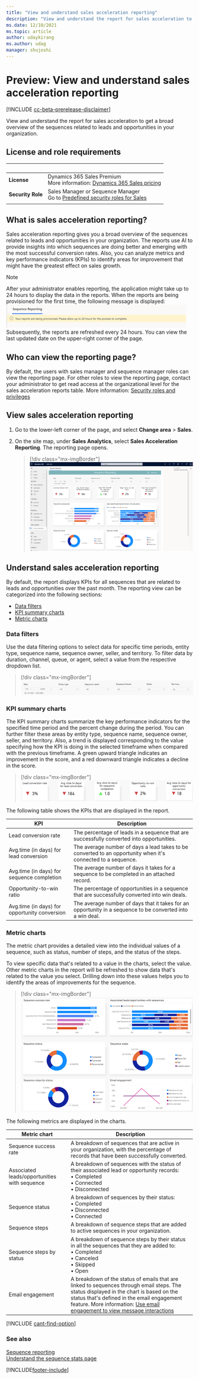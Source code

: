 ```yaml
---
title: "View and understand sales acceleration reporting"
description: "View and understand the report for sales acceleration to get a broad overview of the sequences related to leads and opportunities in your organization."
ms.date: 12/10/2021
ms.topic: article
author: udaykirang
ms.author: udag
manager: shujoshi
---
```


# Preview: View and understand sales acceleration reporting

[!INCLUDE [cc-beta-prerelease-disclaimer](../includes/cc-beta-prerelease-disclaimer.md)]

View and understand the report for sales acceleration to get a broad overview of the sequences related to leads and opportunities in your organization.

## License and role requirements

| &nbsp; | &nbsp; |  
|-----------------------|---------|
| **License** | Dynamics 365 Sales Premium <br>More information: [Dynamics 365 Sales pricing](https://dynamics.microsoft.com/sales/pricing/) |
| **Security Role** | Sales Manager or Sequence Manager <br>  Go to [Predefined security roles for Sales](security-roles-for-sales.md)|
|||

## What is sales acceleration reporting?

Sales acceleration reporting gives you a broad overview of the sequences related to leads and opportunities in your organization. The reports use AI to provide insights into which sequences are doing better and emerging with the most successful conversion rates. Also, you can analyze metrics and key performance indicators (KPIs) to identify areas for improvement that might have the greatest effect on sales growth.

>[!NOTE]
>After your administrator enables reporting, the application might take up to 24 hours to display the data in the reports. When the reports are being provisioned for the first time, the following message is displayed:   
>![Your reports are being provisioned, please allow up to 24 hours for the process to complete.](media/sa-sequence-reporting-provisioning-message.png "Reports provisioning message")   
>Subsequently, the reports are refreshed every 24 hours. You can view the last updated date on the upper-right corner of the page.

## Who can view the reporting page?

By default, the users with sales manager and sequence manager roles can view the reporting page. For other roles to view the reporting page, contact your administrator to get read access at the organizational level for the sales acceleration reports table. More information: [Security roles and privileges](/power-platform/admin/security-roles-privileges)

## View sales acceleration reporting

1.	Go to the lower-left corner of the page, and select **Change area** > **Sales**.
2.	On the site map, under **Sales Analytics**, select **Sales Acceleration Reporting**. 
    The reporting page opens.
 
    >[!div class="mx-imgBorder"]
    >![The sales acceleration reporting page.](media/sa-sales-acceleration-reporting-page.png "The sales acceleration reporting page")

## Understand sales acceleration reporting

By default, the report displays KPIs for all sequences that are related to leads and opportunities over the past month. The reporting view can be categorized into the following sections:

-	[Data filters](#data-filters)
-	[KPI summary charts](#kpi-summary-charts)
-	[Metric charts](#metric-charts)

### Data filters

Use the data filtering options to select data for specific time periods, entity type, sequence name, sequence owner, seller, and territory. To filter data by duration, channel, queue, or agent, select a value from the respective dropdown list. 

>[!div class="mx-imgBorder"]
>![The sales acceleration reporting data filters section.](media/sa-sales-acceleration-reporting-data-filters.png "The sales acceleration reporting data filters section")

### KPI summary charts

The KPI summary charts summarize the key performance indicators for the specified time period and the percent change during the period. You can further filter these areas by entity type, sequence name, sequence owner, seller, and territory. Also, a trend is displayed corresponding to the value specifying how the KPI is doing in the selected timeframe when compared with the previous timeframe. A green upward triangle indicates an improvement in the score, and a red downward triangle indicates a decline in the score.

>[!div class="mx-imgBorder"]
>![The sales acceleration reporting KPI summary charts section.](media/sa-sales-acceleration-reporting-kpi-summary-charts.png "The sales acceleration reporting KPI summary charts section")
 
The following table shows the KPIs that are displayed in the report.

| KPI | Description |
|-----|-------------|
| Lead conversion rate | The percentage of leads in a sequence that are successfully converted into opportunities. |
| Avg.time (in days) for lead conversion | The average number of days a lead takes to be converted to an opportunity when it's connected to a sequence. |
| Avg.time (in days) for sequence completion | The average number of days it takes for a sequence to be completed in an attached record. |
| Opportunity-to-win ratio | The percentage of opportunities in a sequence that are successfully converted into win deals. |
| Avg.time (in days) for opportunity conversion | The average number of days that it takes for an opportunity in a sequence to be converted into a win deal. |

### Metric charts

The metric chart provides a detailed view into the individual values of a sequence, such as status, number of steps, and the status of the steps.

To view specific data that's related to a value in the charts, select the value. Other metric charts in the report will be refreshed to show data that's related to the value you select. Drilling down into these values helps you to identify the areas of improvements for the sequence.

>[!div class="mx-imgBorder"]
>![The sales acceleration reporting metric charts section.](media/sa-sales-acceleration-reporting-metric-charts.png "The sales acceleration reporting metric charts section")
  
The following metrics are displayed in the charts.

| Metric chart | Description |
|--------------|-------------|
| Sequence success rate | A breakdown of sequences that are active in your organization, with the percentage of records that have been successfully converted. |
| Associated leads/opportunities with sequence | A breakdown of sequences with the status of their associated lead or opportunity records:<br>•	Completed<br>•	Connected<br>•	Disconnected  |
| Sequence status | A breakdown of sequences by their status:<br>•	Completed<br>•	Disconnected<br>•	Connected  |
| Sequence steps | A breakdown of sequence steps that are added to active sequences in your organization. |
| Sequence steps by status | A breakdown of sequence steps by their status in all the sequences that they are added to:<br>•	Completed<br>•	Canceled<br>•	Skipped<br>•	Open |
| Email engagement | A breakdown of the status of emails that are linked to sequences through email steps. The status displayed in the chart is based on the status that's defined in the email engagement feature. More information: [Use email engagement to view message interactions](email-engagement.md) |

[!INCLUDE [cant-find-option](../includes/cant-find-option.md)]

### See also

[Sequence reporting](customize-sales-accelerator-sellers.md#enable-sales-accelerator-reports)    
[Understand the sequence stats page](understand-sequence-stats.md)

[!INCLUDE[footer-include](../includes/footer-banner.md)]
